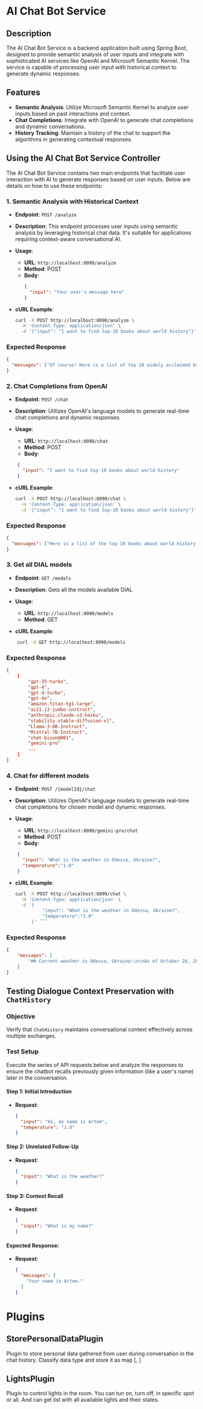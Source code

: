 # AI Chat Bot Service

## Description
The AI Chat Bot Service is a backend application built using Spring Boot, designed to provide semantic analysis of user inputs and integrate with sophisticated AI services like OpenAI and Microsoft Semantic Kernel. The service is capable of processing user input with historical context to generate dynamic responses.

## Features
- **Semantic Analysis**: Utilize Microsoft Semantic Kernel to analyze user inputs based on past interactions and context.
- **Chat Completions**: Integrate with OpenAI to generate chat completions and dynamic conversations.
- **History Tracking**: Maintain a history of the chat to support the algorithms in generating contextual responses.

## Using the AI Chat Bot Service Controller

The AI Chat Bot Service contains two main endpoints that facilitate user interaction with AI to generate responses based on user inputs. Below are details on how to use these endpoints:

### 1. Semantic Analysis with Historical Context

- **Endpoint**: `POST /analyze`
- **Description**: This endpoint processes user inputs using semantic analysis by leveraging historical chat data. It's suitable for applications requiring context-aware conversational AI.

- **Usage**:
  - **URL**: `http://localhost:8090/analyze`
  - **Method**: POST
  - **Body**:
    ```json
    {
      "input": "Your user's message here"
    }
    ```

- **cURL Example**:
  ```bash
  curl -X POST http://localhost:8090/analyze \
    -H 'Content-Type: application/json' \
    -d '{"input": "I want to find top-10 books about world history"}'
### Expected Response

```json
{
  "messages": ["Of course! Here is a list of top 10 widely acclaimed books about world history:\n\n1. \"Sapiens: A Brief History of Humankind\" by Yuval Noah Harari\n2. \"Guns, Germs, and Steel: The Fates of Human Societies\" by Jared Diamond\n3. \"A People's History of the World\" by Chris Harman\n4. \"The Silk Roads: A New History of the World\" by Peter Frankopan\n5. \"The History of the Ancient World: From the Earliest Accounts to the Fall of Rome\" by Susan Wise Bauer\n6. \"The History of the Renaissance World: From the Rediscovery of Aristotle to the Conquest of Constantinople\" by Susan Wise Bauer\n7. \"The History of the Medieval World: From the Conversion of Constantine to the First Crusade\" by Susan Wise Bauer \n8. \"Postwar: A History of Europe Since 1945\" by Tony Judt\n9. \"The Lessons of History\" by Will Durant and Ariel Durant\n10. \"The Crusades: The Authoritative History of the War for the Holy Land\" by Thomas Asbridge\n\nThese books cover different time periods and aspects of world history, and they are all highly regarded by critics and readers alike."]
}
```


### 2. Chat Completions from OpenAI

- **Endpoint**: `POST /chat`
- **Description**: Utilizes OpenAI's language models to generate real-time chat completions and dynamic responses.

- **Usage**:
  - **URL**: `http://localhost:8090/chat`
  - **Method**: POST
  - **Body**:
```json
    {
      "input": "I want to find top-10 books about world history"
    }
```

- **cURL Example**:
  ```bash
  curl -X POST http://localhost:8090/chat \
    -H 'Content-Type: application/json' \
    -d '{"input": "I want to find top-10 books about world history"}' ```
### Expected Response

```json
{
  "messages": ["Here is a list of the top 10 books about world history:\n\n1. **\"A History of the World in 100 Objects\" by Neil MacGregor**\n   - This book provides a unique perspective on world history through the examination of 100 objects from different cultures and eras.\n\n2. **\"Guns, Germs, and Steel: The Fates of Human Societies\" by Jared Diamond**\n   - This book explores the different factors that have influenced the fates of different societies throughout history, including geography and environmental factors.\n\n3. **\"Sapiens: A Brief History of Humankind\" by Yuval Noah Harari**\n   - A popular and engaging look at the history of our species from the emergence of Homo sapiens in Africa to the present.\n\n4. **\"The Silk Roads: A New History of the World\" by Peter Frankopan**\n   - This book shifts the focus from the Western world to the East, telling the story of the importance of the silk roads throughout history.\n\n5. **\"The History of the Ancient World: From the Earliest Accounts to the Fall of Rome\" by Susan Wise Bauer**\n   - Offering a comprehensive overview of the ancient world, this book covers civilizations from Sumer to the Roman Empire.\n\n6. **\"The Story of Civilization\" by Will Durant**\n   - An extensive eleven-volume set that covers a broad spectrum of history including philosophy, religion, and the socio-economic forces that shaped the world.\n\n7. **\"The History of the World\" by J.M. Roberts**\n   - A comprehensive and detailed analysis that spans from prehistoric times to the modern day.\n\n8. **\"A People’s History of the World\" by Chris Harman**\n   - This book offers a perspective on world history from the standpoint of ordinary people rather than political leaders.\n\n9. **\"The Penguin History of the World\" by J.M. Roberts and Odd Arne Westad**\n   - Another thorough exploration of world history that has been regularly updated to include modern developments.\n\n10. **\"The Story of the World: History for the Classical Child\" by Susan Wise Bauer**\n    - A four-volume series that presents world history in a narrative format, making it accessible and interesting for younger readers (but engaging enough for adults as well!).\n\nThese books offer a variety of perspectives and methods for understanding world history, so you might choose based on what approach best suits your interests."]
}
```

### 3. Get all DIAL models

- **Endpoint**: `GET /models`
- **Description**: Gets all the models available DIAL
- **Usage**:
  - **URL**: `http://localhost:8090/models`
  - **Method**: GET

- **cURL Example**:
```bash
    curl -X GET http://localhost:8090/models
```
### Expected Response
```json
{
    [
        "gpt-35-turbo",
        "gpt-4",
        "gpt-4-turbo",
        "gpt-4o",
        "amazon.titan-tg1-large",
        "ai21.j2-jumbo-instruct",
        "anthropic.claude-v3-haiku",
        "stability.stable-diffusion-xl",
        "Llama-3-8B-Instruct",
        "Mistral-7B-Instruct",
        "chat-bison@001",
        "gemini-pro"
        ...
    ]
}
```

### 4. Chat for different models

- **Endpoint**: `POST /{modelId}/chat`
- **Description**: Utilizes OpenAI's language models to generate real-time chat completions for chosen model and dynamic responses.

- **Usage**:
  - **URL**: `http://localhost:8090/gemini-pro/chat`
  - **Method**: POST
  - **Body**:
```json
    {
      "input": "What is the weather in Odessa, Ukraine?",
      "temperature":"1.0"
    }
```

- **cURL Example**:
  ```bash
  curl -X POST http://localhost:8090/chat \
    -H 'Content-Type: application/json' \
    -d '{
            "input": "What is the weather in Odessa, Ukraine?",
            "temperature":"1.0"
        }' ```
### Expected Response

```json
{
    "messages": [
        "## Current weather in Odessa, Ukraine:\n\nAs of October 26, 2023, 11:00 PM PST:\n\n* **Temperature:** 11°C ..."
    ]
}
```

## Testing Dialogue Context Preservation with `ChatHistory`

### Objective
Verify that `ChatHistory` maintains conversational context effectively across multiple exchanges.

### Test Setup

Execute the series of API requests below and analyze the responses to ensure the chatbot recalls previously given information (like a user's name) later in the conversation.

#### Step 1: Initial Introduction
- **Request**:
  ```json
  {
    "input": "Hi, my name is Artem",
    "temperature": "1.0"
  }
  ```

#### Step 2: Unrelated Follow-Up
- **Request**:
  ```json
  {
    "input": "What is the weather?"
  }
  ```

#### Step 3: Context Recall
- **Request**:
  ```json
  {
    "input": "What is my name?"
  }
  ```

#### Expected Response:
- **Request**:
  ```json
  {
    "messages": [
      "Your name is Artem."
    ]
  }
  ```

 #
 # Plugins

 ## StorePersonalDataPlugin
 Plugin to store personal data gathered from user during conversation in the chat history.
 Classify data type and store it as map [<data type>, <data>]

 ## LightsPlugin
 Plugin to control lights in the room. You can tun on, turn off, in specific spot or all.
 And can get list with all available lights and their states.

